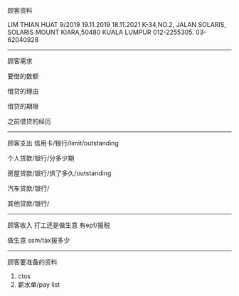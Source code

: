 顾客资料

LIM THIAN HUAT 9/2019 19.11.2019 18.11.2021 K-34,NO.2, JALAN SOLARIS, SOLARIS MOUNT KIARA,50480 KUALA LUMPUR 012-2255305. 03-62040928

-----------------
顾客需求


要借的数额

借贷的理由

借贷的期限

之前借贷的经历


--------------
顾客支出
信用卡/银行/limit/outstanding


个人贷款/银行/分多少期

房屋贷款/银行/供了多久/outstanding

汽车贷款/银行/


其他贷款/银行/

-----------
顾客收入
打工还是做生意
有epf/报税

做生意 ssm/tax报多少

-------
顾客要准备的资料
1. ctos
2. 薪水单/pay list




